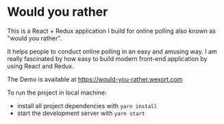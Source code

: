 # Would you rather

This is a React + Redux application I build for online polling also known as "would you rather".


It helps people to conduct online polling in an easy and amusing way. I am really fascinated by how easy to build modern front-end application by using React and Redux.

The Demo is available at https://would-you-rather.wexort.com


To run the project in local machine:

* install all project dependencies with `yarn install`
* start the development server with `yarn start`



